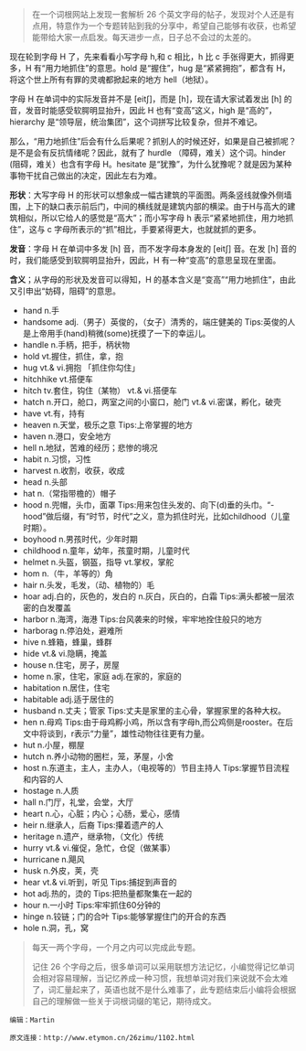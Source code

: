 > 在一个词根网站上发现一套解析 26 个英文字母的帖子，发现对个人还是有点用，特意作为一个专题转贴到我的分享中，希望自己能够有收获，也希望能带给大家一点启发。每天进步一点，日子总不会过的太差的。

现在轮到字母 H 了，先来看看小写字母 h,和 c 相比，h 比 c 手张得更大，抓得更多，H 有“用力地抓住”的意思。hold 是“握住”，hug 是“紧紧拥抱”，都含有 H，将这个世上所有有罪的灵魂都掀起来的地方 hell（地狱）。

字母 H 在单词中的实际发音并不是 [eitʃ]，而是 [h]，现在请大家试着发出 [h] 的音，发音时能感受软腭明显抬升，因此 H 也有“变高”这义，high 是“高的”，hierarchy 是“领导层，统治集团”，这个词拼写比较复杂，但并不难记。

那么，“用力地抓住”后会有什么后果呢？抓别人的时候还好，如果是自己被抓呢？是不是会有反抗情绪呢？因此，就有了 hurdle （障碍，难关）这个词。hinder (阻碍，难关）也含有字母 H。hesitate 是“犹豫”，为什么犹豫呢？就是因为某种事物干扰自己做出的决定，因此左右为难。

**形状**：大写字母 H 的形状可以想象成一幅古建筑的平面图。两条竖线就像外侧墙围，上下的缺口表示前后门，中间的横线就是建筑内部的横梁。由于H与高大的建筑相似，所以它给人的感觉是“高大”；而小写字母 h 表示“紧紧地抓住，用力地抓住”，这与 c 字母所表示的“抓”相比，手要紧得更大，也就就抓的更多。

**发音**：字母 H 在单词中多发 [h] 音，而不发字母本身发的 [eitʃ] 音。在发 [h] 音的时，我们能感受到软腭明显抬升，因此，H 有一种“变高”的意思呈现在里面。

**含义**；从字母的形状及发音可以得知，H 的基本含义是“变高”“用力地抓住”，由此又引申出“妨碍，阻碍”的意思。

- hand n.手
- handsome adj.（男子）英俊的，（女子）清秀的，端庄健美的 Tips:英俊的人是上帝用手(hand)稍微(some)抚摸了一下的幸运儿。
- handle n.手柄，把手，柄状物
- hold vt.握住，抓住，拿，抱
- hug vt.& vi.拥抱 「抓住你勾住」
- hitchhike vt.搭便车
- hitch tv.套住，钩住（某物） vt.& vi.搭便车
- hatch n.开口，舱口，两室之间的小窗口，舱门 vt.& vi.密谋，孵化，破壳
- have vt.有，持有
- heaven n.天堂，极乐之意  Tips:上帝掌握的地方
- haven n.港口，安全地方
- hell n.地狱，苦难的经历；悲惨的境况
- habit n.习惯，习性
- harvest n.收割，收获，收成
- head n.头部
- hat n.（常指带檐的）帽子
- hood n.兜帽，头巾，面罩 Tips:用来包住头发的、向下(d)垂的头巾。“-hood”做后缀，有“时节，时代”之义，意为抓住时光，比如childhood（儿童时期）。
- boyhood n.男孩时代，少年时期
- childhood n.童年，幼年，孩童时期，儿童时代
- helmet n.头盔，钢盔，指导 vt.掌权，掌舵
- hom n.（牛，羊等的）角
- hair n.头发，毛发，（动、植物的）毛
- hoar adj.白的，灰色的，发白的 n.灰白，灰白的，白霜 Tips:满头都被一层浓密的白发覆盖
- harbor n.海湾，海港 Tips:台风袭来的时候，牢牢地拴住般只的地方
- harborag n.停泊处，避难所
- hive n.蜂箱，蜂巢，蜂群
- hide vt.& vi.隐瞒，掩盖
- house n.住宅，房子，房屋
- home n.家，住宅，家庭 adj.在家的，家庭的
- habitation n.居住，住宅
- habitable adj.适于居住的
- husband n.丈夫；管家 Tips:丈夫是家里的主心骨，掌握家里的各种大权。
- hen n.母鸡 Tips:由于母鸡孵小鸡，所以含有字母h,而公鸡侧是rooster。在后文中将谈到，r表示“力量”，雄性动物往往更有力量。
- hut n.小屋，棚屋
- hutch n.养小动物的圈栏，笼，茅屋，小舍
- host n.东道主，主人，主办人，（电视等的）节目主持人 Tips:掌握节目流程和内容的人
- hostage n.人质
- hall n.门厅，礼堂，会堂，大厅
- heart n.心，心脏；内心；心肠，爱心，感情
- heir n.继承人，后裔 Tips:攥着遗产的人
- heritage n.遗产，继承物，（文化）传统
- hurry vt.& vi.催促，急忙，仓促（做某事）
- hurricane n.飓风
- husk n.外皮，荚，壳
- hear vt.& vi.听到，听见 Tips:捕捉到声音的
- hot adj.热的，烫的 Tips:把热量都聚集在一起的
- hour n.一小时 Tips:牢牢抓住60分钟的
- hinge n.铰链；门的合叶 Tips:能够掌握住门的开合的东西
- hole n.洞，孔，窝

> 每天一两个字母，一个月之内可以完成此专题。
>
> 记住 26 个字母之后，很多单词可以采用联想方法记忆，小编觉得记忆单词会相对容易理解，当记忆养成一种习惯，我想单词对我们来说就不会太难了，词汇量起来了，英语也就不是什么难事了，此专题结束后小编将会根据自己的理解做一些关于词根词缀的笔记，期待成文。

`编辑：Martin`

`原文连接：http://www.etymon.cn/26zimu/1102.html`